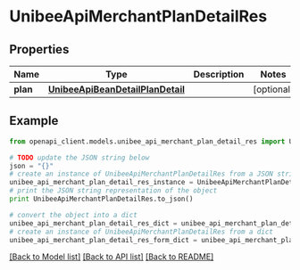 # UnibeeApiMerchantPlanDetailRes


## Properties

Name | Type | Description | Notes
------------ | ------------- | ------------- | -------------
**plan** | [**UnibeeApiBeanDetailPlanDetail**](UnibeeApiBeanDetailPlanDetail.md) |  | [optional] 

## Example

```python
from openapi_client.models.unibee_api_merchant_plan_detail_res import UnibeeApiMerchantPlanDetailRes

# TODO update the JSON string below
json = "{}"
# create an instance of UnibeeApiMerchantPlanDetailRes from a JSON string
unibee_api_merchant_plan_detail_res_instance = UnibeeApiMerchantPlanDetailRes.from_json(json)
# print the JSON string representation of the object
print UnibeeApiMerchantPlanDetailRes.to_json()

# convert the object into a dict
unibee_api_merchant_plan_detail_res_dict = unibee_api_merchant_plan_detail_res_instance.to_dict()
# create an instance of UnibeeApiMerchantPlanDetailRes from a dict
unibee_api_merchant_plan_detail_res_form_dict = unibee_api_merchant_plan_detail_res.from_dict(unibee_api_merchant_plan_detail_res_dict)
```
[[Back to Model list]](../README.md#documentation-for-models) [[Back to API list]](../README.md#documentation-for-api-endpoints) [[Back to README]](../README.md)


